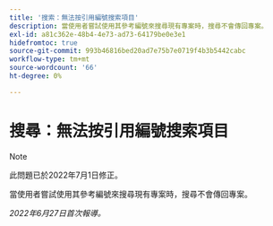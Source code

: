 ```yaml
---
title: '搜索：無法按引用編號搜索項目'
description: 當使用者嘗試使用其參考編號來搜尋現有專案時，搜尋不會傳回專案。
exl-id: a81c362e-48b4-4e73-ad73-64179be0e3e1
hidefromtoc: true
source-git-commit: 993b46816bed20ad7e75b7e0719f4b3b5442cabc
workflow-type: tm+mt
source-wordcount: '66'
ht-degree: 0%

---
```


# 搜尋：無法按引用編號搜索項目

>[!NOTE]
>
>此問題已於2022年7月1日修正。

當使用者嘗試使用其參考編號來搜尋現有專案時，搜尋不會傳回專案。

_2022年6月27日首次報導。_
